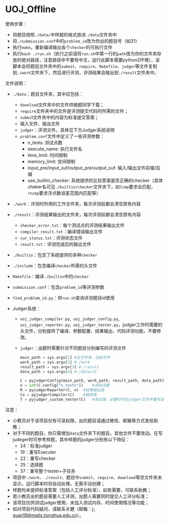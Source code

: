 # UOJ_Offline

使用步骤：

- 将题目按照`./data/`中样题的格式放进`./data`文件夹中
- 将`./submission.conf`中的`problem_id`改为你出的题目号（如31）
- 执行`make`，重新编译输出各个`checker`的可执行文件
- 执行`bash ./run.sh`（执行之前请将`run.sh`中第一行的`path`改为你的文件夹存放的绝对路径，注意路径中不要有中文，运行此脚本需要python2环境），该脚本会将题目文件夹中的`submit`、`require`、`Makefile`、`judger`等文件复制到`./work`文件夹下，然后进行评测，评测结果会输出到`./result`文件夹中。

文件说明：

- `./data`：题目文件夹，其中应包括：

  - `download`文件夹中的文件供做题同学下载；
  - `require`文件夹中的文件是评测提交代码时所需的文件；
  - `submi`t文件夹中的内容为标准提交答案；
  - 输入文件、输出文件
  - `judger`：评测文件，具体见下方Judger系统说明
  - `problem.conf`文件中定义了一些评测参数：
    - n_tests: 测试点数
    - execute_name: 执行文件名
    - time_limit: 时间限制
    - memory_limit: 空间限制
    - input_pre/input_suf/output_pre/output_suf: 输入/输出文件前缀/后缀
    - use_builtin_checker: 系统提供的比较答案是否正确的checker（具体cheker名可见`./builtin/checker`文件夹下，如`lcmp`要求全匹配，`rncmp`要求浮点数误差范围内匹配等）

- `./work`：评测时所用的工作文件夹，每次评测前都会清空原有内容

- `./result`：评测结果输出的文件夹，每次评测前都会清空原有内容

  - `checker_error.txt`：每个测试点的评测结果输出文件
  - `compiler_result.txt`：编译错误输出文件
  - `cur_status.txt`：评测状态文件
  - `result.txt`：评测完成后的输出文件

- `./builtin`：包含了系统提供的多种`checker`

- `./include`：包含编译`checker`所需的头文件

- `Makefile`：编译`./builtin`中的`checker`

- `submission.conf`：包含`problem_id`等评测参数

- `find_problem_id.py`：供`run.sh`查询评测题目id使用

- Judger系统：

  - `uoj_judger_compiler.py`,` uoj_judger_config.py`,` uoj_judger_reporter.py`,` uoj_judger_tester.py`，judger工作时需要的头文件，分别提供了编译、参数配置、结果输出、代码评测功能，不要修改。

  - `judger`：出题时需要针对不同题目分别编写的评测文件

    ```python
    main_path = sys.argv[1] #主文件夹，当前文件
    work_path = sys.argv[2] #./work
    result_path = sys.argv[3] #./result
    data_path = sys.argv[4] #./data/31
    
    C = pyjudgerConfig(main_path, work_path, result_path, data_path)	#配置参数类
    n = int(C.config["n_tests"])	#测试点数
    R = pyjudgerReporter(C, n)	#结果输出类
    Co = pyjudgerCompiler(C)	#编译类
    T = pyjudger_custom_tester(C)	#测试类，必要时可在judger文件中重写该类
    ```

注意：

- 小教员对于该项目仅有可读权限，出的题目请通过微信、邮箱等方式发给助教；
- 对于不同的题目，你只需增加`data`文件夹下的题目，其他文件不要改动。在写judeger时可参考样题，其中样题的judger分别有以下特征：
  - 24：标准judger
  - 19：重写Executer
  - 22：重写checker
  - 25：选择题
  - 37：重写整个tester+子任务
- 项目中`./work`、`./result`、题目中`submit`、`require`、`download`等空文件夹未显示，运行脚本时将自动处理，无需手动创建；
- 样题均未提供标准答案（包括人工评分标准），如有需要，可联系助教；
- 若小教员出的题目需要人工评测，出题人需要同时提交人工评分标准；
- 该项目仅供测试judger使用，未加入测试内存、时间使用情况等功能；
- 如对项目代码疑问，请联系关健（邮箱：j-guan19@mails.tsinghua.edu.cn）。